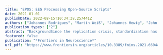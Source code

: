```yaml
---
title: "EPOS: EEG Processing Open-Source Scripts"
date: 2021-01-01
publishDate: 2022-08-15T10:34:38.257441Z
authors: ["Johannes Rodrigues", "Martin Weiß", "Johannes Hewig", "John J. B. Allen"]
publication_types: ["2"]
abstract: "BackgroundSince the replication crisis, standardization has become even more important in psychological science and neuroscience. As a result, many methods are being reconsidered, and researchers’ degrees of freedom in these methods are being discussed as a potential source of inconsistencies across studies.New MethodWith the aim of addressing these subjectivity issues, we have been working on a tutorial-like EEG (pre-)processing pipeline to achieve an automated method based on the semi-automated analysis proposed by Delorme and Makeig.ResultsTwo scripts are presented and explained step-by-step to perform basic, informed ERP and frequency-domain analyses, including data export to statistical programs and visual representations of the data. The open-source software EEGlab in MATLAB is used as the data handling platform, but scripts based on code provided by Mike Cohen (2014) are also included.Comparison with existing methodsThis accompanying tutorial-like article explains and shows how the processing of our automated pipeline affects the data and addresses, especially beginners in EEG-analysis, as other (pre)-processing chains are mostly targeting rather informed users in specialized areas or only parts of a complete procedure. In this context, we compared our pipeline with a selection of existing approaches.ConclusionThe need for standardization and replication is evident, yet it is equally important to control the plausibility of the suggested solution by data exploration. Here, we provide the community with a tool to enhance the understanding and capability of EEG-analysis. We aim to contribute to comprehensive and reliable analyses for neuro-scientific research."
featured: false
publication: "*Frontiers in Neuroscience*"
url_pdf: "https://www.frontiersin.org/articles/10.3389/fnins.2021.660449"
---
```


